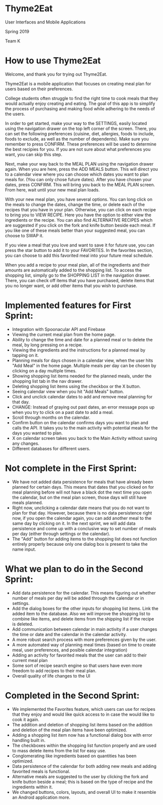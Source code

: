 # Thyme2Eat
User Interfaces and Mobile Applications 

Spring 2019

Team K

# How to use Thyme2Eat
Welcome, and thank you for trying out Thyme2Eat.

Thyme2Eat is a mobile application that focuses on creating meal plan for users based on their preferences.

College students often struggle to find the right time to cook meals that they would actually enjoy creating and eating.
The goal of this app is to simplify the process of purchasing and making food while adhering to the needs of the users.


In order to get started, make your way to the SETTINGS, easily located using the navigation drawer on the top left corner of the screen. There, you can set the following preferences (cuisine, diet, allergies, foods to include, foods to exclude, as well as the number of dependents). Make sure you remember to press CONFIRM. These preferences will be used to determine the best recipies for you. If you are not sure about what preferences you want, you can skip this step. 

Next, make your way back to the MEAL PLAN using the navigation drawer again. When you are here, press the ADD MEALS button. This will direct you to a calendar view where you can choose which dates you want to plan meals for. (You can only chose future dates). After you have chosen your dates, press CONFIRM. This will bring you back to the MEAL PLAN screen. From here, wait until your new meal plan loads. 

With your new meal plan, you have several options. You can long click on the meals to change the dates, change the time, or delete each of the recipes that you have in your plan. Otherwise, you can click on each recipe to bring you to VIEW RECIPE. Here you have the option to either view the ingredients or the recipe. You can also find ALTERNATIVE RECIPES which are suggested if you click on the fork and knife button beside each meal. If you like one of these meals better than your suggested meal, you can choose to SWAP it.

If you view a meal that you love and want to save it for future use, you can press the star button to add it to your FAVORITES. In the favorites section, you can choose to add this favorited meal into your future meal schedule.

When you add a recipe to your meal plan, all of the ingredients and their amounts are automatically added to the shopping list. To access the shopping list, simpily go to the SHOPPING LIST in the navigation drawer. There, you can check off items that you have purchased, delete items that you no longer want, or add other items that you wish to purchase.

# Implemented features for First Sprint:
- Integration with Spoonacular API and Firebase
- Viewing the current meal plan from the home page.
- Ability to change the time and date for a planned meal or to delete the meal, by long pressing on a recipe.
- Viewing the ingredients and the instructions for a planned meal by tapping on it.
- Planning meals for days chosen in a calendar view, when the user hits "Add Meal" in the home page. Multiple meals per day can be chosen by clicking on a day multiple times.
- Showing shopping list items needed for the planned meals, under the shopping list tab in the nav drawer.
- Deleting shopping list items using the checkbox or the X button.
- Seeing calendar view when you hit "Add Meals" button.
- Click and unclick calendar dates to add and remove meal planning for that day.
- CHANGE: Instead of graying out past dates, an error message pops up when you try to click on a past date to add a meal.
- Scroll through months on the calendar.
- Confirm button on the calendar confirms days you want to plan and calls the API. It takes you to the main activity with potential meals for the days you wanted to plan.
- X on calendar screen takes you back to the Main Activity without saving any changes.
- Different databases for different users.

# Not complete in the First Sprint:
- We have not added data persistence for meals that have already been planned for certain days. This means that dates that you clicked on for meal planning before will not have a black dot the next time you open the calendar, but on the meal plan screen, those days will still have meals planned.
- Right now, unclicking a calendar date means that you do not want to plan for that day. However, because there is no data persistence right now, if you open the calendar again, you can add another meal to the same day by clicking on it. In the next sprint, we will add data persistence and come up with a conclusive way to set number of meals per day (either through settings or the calendar).
- The "Add" button for adding items to the shopping list does not function entirely properly because only one dialog box is present to take the name input.

# What we plan to do in the Second Sprint:
- Add data persistence for the calendar. This means figuring out whether number of meals per day will be added through the calendar or in settings.
- Add the dialog boxes for the other inputs for shopping list items. Link the added item to the database. Also we will improve the shopping list to combine like items, and delete items from the shipping list if the recipe is deleted. 
- Add communication between calendar in main activity if a user changes the time or date and the calendar in the calendar activity.
- A more robust search process with more preferences given by the user.
- A more automated way of planning meal times (based on time to create meal, user preferences, and posible calendar integration)
- Adding an activity for favorited meals that the user can add to their current meal plan
- Some sort of recipe search engine so that users have even more freedom to add recipes to their meal plan.
- Overall quality of life changes to the UI

# Completed in the Second Sprint:
- We implemented the Favorites feature, which users can use for recipes that they enjoy and would like quick access to in case the would like to cook it again.
- The addition and deletion of shopping list items based on the addition and deletion of the meal plan items have been optimized.
- Adding a shopping list item now has a functional dialog box with error handling built in.
- The checkboxes within the shopping list function properly and are used to mass delete items from the list for easy use.
- Conglomerating like ingredients based on quantities has been optimized.
- Data persistence of the calendar for both adding new meals and adding favorited meals is functional.
- Alternative meals are suggested to the user by clicking the fork and knife button beside a meal; this is based on the type of recipe and the ingredients within it.
- We changed buttons, colors, layouts, and overall UI to make it resemble an Android application more.

